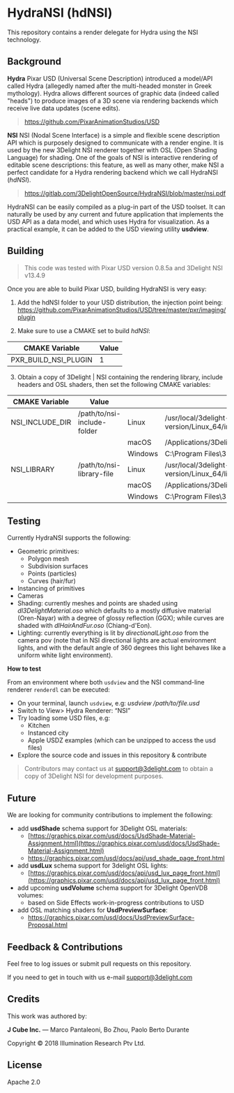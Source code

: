 # HydraNSI (hdNSI)

This repository contains a render delegate for Hydra using the NSI technology.

## Background

**Hydra**
Pixar USD (Universal Scene Description) introduced a model/API called Hydra (allegedly named after the multi-headed monster in Greek mythology). Hydra allows different sources of graphic data (indeed called "heads") to produce images of a 3D scene via rendering backends which receive live data updates (scene edits).

> https://github.com/PixarAnimationStudios/USD

**NSI**
NSI (Nodal Scene Interface) is a simple and flexible scene description API which is purposely designed to communicate with a render engine. It is used by the new 3Delight NSI renderer together with OSL (Open Shading Language) for shading. One of the goals of NSI is interactive rendering of editable scene descriptions: this feature, as well as many other, make NSI a perfect candidate for a Hydra rendering backend which we call HydraNSI (*hdNSI*). 

> https://gitlab.com/3DelightOpenSource/HydraNSI/blob/master/nsi.pdf

HydraNSI can be easily compiled as a plug-in part of the USD toolset. It can naturally be used by any current and future application that implements the USD API as a data model, and which uses Hydra for visualization. As a practical example, it can be added to the USD viewing utility **usdview**.


## Building
> This code was tested with Pixar USD version 0.8.5a and 3Delight NSI v13.4.9

Once you are able to build Pixar USD, building HydraNSI is very easy:


1. Add the hdNSI folder to your USD distribution, the injection point being:
  https://github.com/PixarAnimationStudios/USD/tree/master/pxr/imaging/plugin
  
2. Make sure to use a CMAKE set to build *hdNSI*:

| CMAKE Variable       | Value     |
| -------------------- | --------- |
| PXR_BUILD_NSI_PLUGIN | 1         |

  
3. Obtain a copy of 3Delight | NSI containing the rendering library, include headers and OSL shaders, then set the following CMAKE variables:

| CMAKE Variable  | Value                       |         |                                                         |
| --------------- | --------------------------- | ------- | ------------------------------------------------------- |
| NSI_INCLUDE_DIR | /path/to/nsi-include-folder | Linux   | /usr/local/3delight-version/Linux_64/include            |
|                 |                             | macOS   | /Applications/3Delight/include                          |
|                 |                             | Windows | C:\Program Files\3Delight\include                       |
| NSI_LIBRARY     | /path/to/nsi-library-file   | Linux   | /usr/local/3delight-version/Linux_64/lib/lib3delight.so |
|                 |                             | macOS   | /Applications/3Delight/lib/lib3delight.dylib            |
|                 |                             | Windows | C:\Program Files\3Delight\lib                           |

## Testing

Currently HydraNSI supports the following:

- Geometric primitives:
  - Polygon mesh
  - Subdivision surfaces
  - Points (particles)
  - Curves (hair/fur)
- Instancing of primitives
- Cameras
- Shading: currently meshes and points are shaded using *dl3DelightMaterial.oso* which defaults to a mostly diffusive material (Oren-Nayar) with a degree of glossy reflection (GGX); while curves are shaded with *dlHairAndFur.oso* (Chiang-d'Eon).
- Lighting: currently everything is lit by *directionalLight.oso* from the camera pov (note that in NSI directional lights are actual environment lights, and with the default angle of 360 degrees this light behaves like a uniform white light environment).

**How to test**

From an environment where both `usdview` and the NSI command-line renderer `renderdl` can be executed:

- On your terminal, launch `usdview`, e.g: *usdview /path/to/file.usd*
- Switch to View> Hydra Renderer: “NSI”
- Try loading some USD files, e.g:
  - Kitchen
  - Instanced city
  - Apple USDZ examples (which can be unzipped to access the usd files)
- Explore the source code and issues in this repository & contribute


> Contributors may contact us at [support@3delight.com](mailto:support@3delight.com) to obtain a copy of 3Delight NSI for development purposes.


## Future

We are looking for community contributions to implement the following:


- add **usdShade** schema support for 3Delight OSL materials:
  - [https://graphics.pixar.com/usd/docs/UsdShade-Material-Assignment.html](https://graphics.pixar.com/usd/docs/UsdShade-Material-Assignment.html)
  - https://graphics.pixar.com/usd/docs/api/usd_shade_page_front.html
- add **usdLux** schema support for 3delight OSL lights:
  -  [https://graphics.pixar.com/usd/docs/api/usd_lux_page_front.html](https://graphics.pixar.com/usd/docs/api/usd_lux_page_front.html)
- add upcoming **usdVolume** schema support for 3Delight OpenVDB volumes:
  - based on Side Effects work-in-progress contributions to USD
- add OSL matching shaders for **UsdPreviewSurface**:
  - https://graphics.pixar.com/usd/docs/UsdPreviewSurface-Proposal.html



## Feedback & Contributions

Feel free to log issues or submit pull requests on this repository. 

If you need to get in touch with us e-mail [support@3delight.com](mailto:support@3delight.com)


## Credits

This work was authored by:

**J Cube Inc.** — Marco Pantaleoni, Bo Zhou, Paolo Berto Durante

Copyright © 2018 Illumination Research Ptv Ltd.


## License

Apache 2.0
